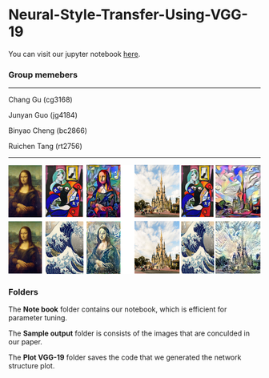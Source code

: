 # Neural-Style-Transfer-Using-VGG-19

You can visit our jupyter notebook [here](https://github.com/Junyan-Guo/Neural-Style-Transfer-Using-VGG-19/blob/main/Notebook/trials_20201220.ipynb).

### Group memebers
*******************
Chang Gu (cg3168)

Junyan Guo (jg4184)

Binyao Cheng (bc2866)

Ruichen Tang (rt2756)
*******************

<img src="Sample output/Trained Images.png" alt="Structure" width="800"/>

  ### Folders

The **Note book** folder contains our notebook, which is efficient for parameter tuning.

The **Sample output** folder is consists of the images that are conculded in our paper.

The **Plot VGG-19** folder saves the code that we generated the network structure plot.
